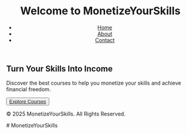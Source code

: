 <!DOCTYPE html>
<html lang="en">
<head>
  <meta charset="UTF-8">
  <meta name="viewport" content="width=device-width, initial-scale=1.0">
  <title>MonetizeYourSkills - Home</title>
  <link rel="stylesheet" href="style.css">
</head>
<body>
  <header>
    <h1>Welcome to MonetizeYourSkills</h1>
    <nav>
      <ul>
        <li><a href="index.html">Home</a></li>
        <li><a href="about.html">About</a></li>
        <li><a href="contact.html">Contact</a></li>
      </ul>
    </nav>
  </header>

  <main>
    <section class="hero">
      <h2>Turn Your Skills Into Income</h2>
      <p>Discover the best courses to help you monetize your skills and achieve financial freedom.</p>
      <button><a href="about.html">Explore Courses</a></button>
    </section>
  </main>

  <footer>
    <p>&copy; 2025 MonetizeYourSkills. All Rights Reserved.</p>
  </footer>
</body>
</html># MonetizeYourSkills
